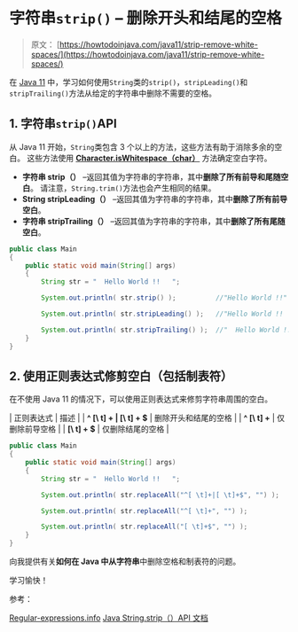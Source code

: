 # 字符串`strip()` – 删除开头和结尾的空格

> 原文： [https://howtodoinjava.com/java11/strip-remove-white-spaces/](https://howtodoinjava.com/java11/strip-remove-white-spaces/)

在 [Java 11](https://howtodoinjava.com/java11/features-enhancements/) 中，学习如何使用`String`类的`strip()`，`stripLeading()`和`stripTrailing()`方法从给定的字符串中删除不需要的空格。

## 1\. 字符串`strip()`API

从 Java 11 开始，`String`类包含 3 个以上的方法，这些方法有助于消除多余的空白。 这些方法使用 [**Character.isWhitespace（char）**](https://docs.oracle.com/en/java/javase/12/docs/api/java.base/java/lang/Character.html#isWhitespace(int)) 方法确定空白字符。

*   **字符串 strip（）** –返回其值为字符串的字符串，其中**删除了所有前导和尾随空白**。 请注意，`String.trim()`方法也会产生相同的结果。
*   **String stripLeading（）** –返回其值为字符串的字符串，其中**删除了所有前导空白**。
*   **字符串 stripTrailing（）** –返回其值为字符串的字符串，其中**删除了所有尾随空白**。

```java
public class Main 
{
	public static void main(String[] args) 
	{
		String str = "  Hello World !!   ";

		System.out.println( str.strip() );			//"Hello World !!"

		System.out.println( str.stripLeading() );	//"Hello World !!   "

		System.out.println( str.stripTrailing() );	//"  Hello World !!"
	}
}

```

## 2\. 使用正则表达式修剪空白（包括制表符）

在不使用 Java 11 的情况下，可以使用正则表达式来修剪字符串周围的空白。

| 正则表达式 | 描述 |
| **^ [\ t] + &#124; [\ t] + $** | 删除开头和结尾的空格 |
| **^ [\ t] +** | 仅删除前导空格 |
| **[\ t] + $** | 仅删除结尾的空格 |

```java
public class Main 
{
	public static void main(String[] args) 
	{
		String str = "  Hello World !!   ";

		System.out.println( str.replaceAll("^[ \t]+|[ \t]+$", "") );	//"Hello World !!"

		System.out.println( str.replaceAll("^[ \t]+", "") );			//"Hello World !!   "

		System.out.println( str.replaceAll("[ \t]+$", "") );			//"  Hello World !!"
	}
}

```

向我提供有关**如何在 Java 中从字符串**中删除空格和制表符的问题。

学习愉快！

参考：

[Regular-expressions.info](https://www.regular-expressions.info/examples.html)
[Java String.strip（）API 文档](https://docs.oracle.com/en/java/javase/12/docs/api/java.base/java/lang/String.html#strip())